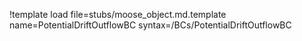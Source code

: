 !template load file=stubs/moose_object.md.template name=PotentialDriftOutflowBC syntax=/BCs/PotentialDriftOutflowBC